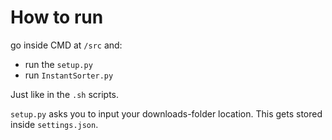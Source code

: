 # How to run

go inside CMD at `/src` and:
- run the `setup.py`
- run `InstantSorter.py`

Just like in the `.sh` scripts.

`setup.py` asks you to input your downloads-folder location. 
This gets stored inside `settings.json`.